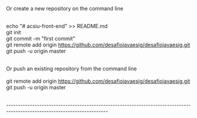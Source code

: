 Or create a new repository on the command line<br /><br />

echo "# acsiu-front-end" >> README.md<br />
git init<br />
git commit -m "first commit"<br />
git remote add origin https://github.com/desafiojavaesig/desafiojavaesig.git<br />
git push -u origin master<br /><br />

Or push an existing repository from the command line<br /><br />
git remote add origin https://github.com/desafiojavaesig/desafiojavaesig.git<br />
git push -u origin master<br /><br />

-------------------------------------------------------------------------------------------------------------------------<br /><br />